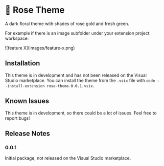 # 🌹 Rose Theme

A dark floral theme with shades of rose gold and fresh green.

For example if there is an image subfolder under your extension project workspace:

\!\[feature X\]\(images/feature-x.png\)

## Installation

This theme is in development and has not been released on the Visual Studio marketplace. You can install the theme from the `.vsix` file with `code --install-extension rose-theme-0.0.1.vsix`.

## Known Issues

This theme is in development, so there could be a lot of issues. Feel free to report bugs!

## Release Notes

### 0.0.1

Initial package, not released on the Visual Studio marketplace.
